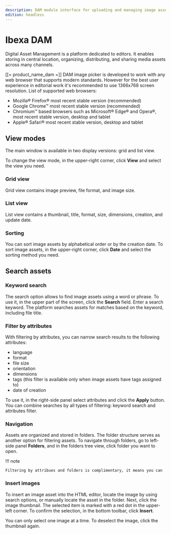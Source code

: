 ```yaml
---
description: DAM module interface for uploading and managing image assets.
edition: headless
---
```



# Ibexa DAM

Digital Asset Management is a platform dedicated to editors. It enables storing in central location, organizing, distributing, 
and sharing media assets across many channels.


[[= product_name_dam =]] DAM image picker is developed to work with any web browser that supports modern standards. However for the best user experience in editorial work
it's recommended to use 1366x768 screen resolution.
List of supported web browsers:

- Mozilla® Firefox® most recent stable version (recommended)
- Google Chrome™ most recent stable version (recommended)
- Chromium™ based browsers such as Microsoft® Edge® and Opera®, most recent stable version, desktop and tablet
- Apple® Safari® most recent stable version, desktop and tablet


## View modes

The main window is available in two display versions: grid and list view.

To change the view mode, in the upper-right corner, click **View** and select the view you need.

### Grid view

Grid view contains image preview, file format, and image size.


### List view

List view contains a thumbnail, title, format, size, dimensions, creation, and update date.



### Sorting

You can sort image assets by alphabetical order or by the creation date.
To sort image assets, in the upper-right corner, click **Date** and select the
sorting method you need.

## Search assets



### Keyword search

The search option allows to find image assets using a word or phrase.
To use it, in the upper part of the screen, click the
**Search** field. Enter a search keyword. The platform searches assets for matches
based on the keyword, including file title.

### Filter by attributes

With filtering by attributes, you can narrow search results to the following attributes:

- language
- format
- file size
- orientation
- dimensions
- tags (this filter is available only when image assets have tags assigned to)
- date of creation

To use it, in the right-side panel select attributes and click the **Apply** button.
You can combine searches by all types of filtering: keyword search and attributes filter.

### Navigation

Assets are organized and stored in folders. The folder structure serves as another option
for filtering assets.
To navigate through folders, go to left-side panel **Folders**, and in the folders tree view, click
folder you want to open.

!!! note

    Filtering by attribues and folders is complimentary, it means you can

### Insert images

To insert an image asset into the HTML editor, locate the image by using search options, or manually locate the asset in the folder.
Next, click the image thumbnail. The selected item is marked with a red dot in the upper-left corner.
To confirm the selection, in the bottom toolbar, click **Insert**.

You can only select one image at a time.
To deselect the image, click the thumbnail again.